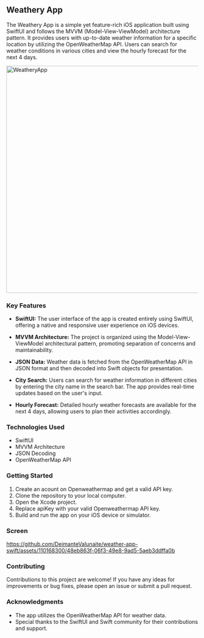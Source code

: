 ## Weathery App

The Weathery App is a simple yet feature-rich iOS application built using SwiftUI and follows the MVVM (Model-View-ViewModel) architecture pattern. It provides users with up-to-date weather information for a specific location by utilizing the OpenWeatherMap API. Users can search for weather conditions in various cities and view the hourly forecast for the next 4 days. 

<img width="596" alt="WeatheryApp" src="https://github.com/DeimanteValunaite/weather-app-swift/assets/110168300/d457683a-1399-4f2e-b5af-9fe281b7777c">


### Key Features

- **SwiftUI:** The user interface of the app is created entirely using SwiftUI, offering a native and responsive user experience on iOS devices.

- **MVVM Architecture:** The project is organized using the Model-View-ViewModel architectural pattern, promoting separation of concerns and maintainability.

- **JSON Data:** Weather data is fetched from the OpenWeatherMap API in JSON format and then decoded into Swift objects for presentation.

- **City Search:** Users can search for weather information in different cities by entering the city name in the search bar. The app provides real-time updates based on the user's input.

- **Hourly Forecast:** Detailed hourly weather forecasts are available for the next 4 days, allowing users to plan their activities accordingly.

### Technologies Used

- SwiftUI
- MVVM Architecture
- JSON Decoding
- OpenWeatherMap API

### Getting Started

1. Create an acount on Openweathermap and get a valid API key.
2. Clone the repository to your local computer.
3. Open the Xcode project.
4. Replace apiKey with your valid Openweathermap API key.
5. Build and run the app on your iOS device or simulator.

### Screen

https://github.com/DeimanteValunaite/weather-app-swift/assets/110168300/48eb863f-06f3-49e8-9ad5-5aeb3ddffa0b


### Contributing

Contributions to this project are welcome! If you have any ideas for improvements or bug fixes, please open an issue or submit a pull request.

### Acknowledgments

- The app utilizes the OpenWeatherMap API for weather data.
- Special thanks to the SwiftUI and Swift community for their contributions and support.
